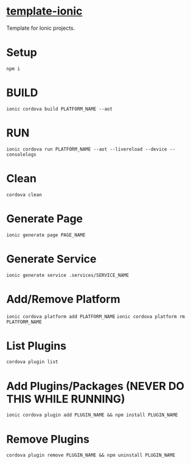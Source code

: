 <!--! Replace all 'template-ionic' to your PROJECT_NAME -->

# [template-ionic](https://github.com/dudushy/template-ionic/)
Template for Ionic projects.

# Setup
```npm i```

# BUILD
```ionic cordova build PLATFORM_NAME --aot```

# RUN
```ionic cordova run PLATFORM_NAME --aot --livereload --device --consolelogs```

# Clean
```cordova clean```

# Generate Page
```ionic generate page PAGE_NAME```

# Generate Service
```ionic generate service .services/SERVICE_NAME```

# Add/Remove Platform
```ionic cordova platform add PLATFORM_NAME```
```ionic cordova platform rm PLATFORM_NAME```

# List Plugins
```cordova plugin list```

# Add Plugins/Packages (NEVER DO THIS WHILE RUNNING)
```ionic cordova plugin add PLUGIN_NAME && npm install PLUGIN_NAME```

# Remove Plugins
```cordova plugin remove PLUGIN_NAME && npm uninstall PLUGIN_NAME```
